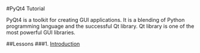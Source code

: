 #PyQt4 Tutorial

PyQt4 is a toolkit for creating GUI applications. It is a blending of Python programming language and the successful Qt library. Qt library is one of the most powerful GUI libraries.

##Lessons
###1. [Introduction](https://github.com/snazrul1/PyRevolution/blob/master/PyQt4/1.%20Introduction.ipynb)
